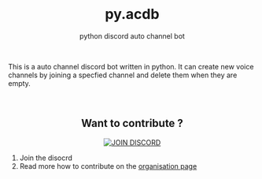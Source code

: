 <div align=center>

<br>

# py.acdb

python discord auto channel bot

<br>

</div>

This is a auto channel discord bot written in python. It can create new voice channels by joining a specfied channel and delete them when they are empty.

<div align=center> 

<br>

## Want to contribute ? 

[![JOIN DISCORD](https://img.shields.io/badge/discord-%235865F2?style=for-the-badge&logo=discord&logoColor=white&labelColor=%235865F2)](https://discord.gg/ghEBQt2WCM)


</div>

1. Join the disocrd
2. Read more how to contribute on the [organisation page](https://github.com/QuacksALotLabs)